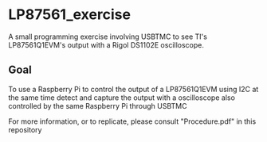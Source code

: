 # LP87561_exercise
A small programming exercise involving USBTMC to see TI's LP87561Q1EVM's output with a Rigol DS1102E oscilloscope.

## Goal
To use a Raspberry Pi to control the output of a LP87561Q1EVM using I2C at the same time detect and capture the output with a oscilloscope also controlled by the same Raspberry Pi through USBTMC

For more information, or to replicate, please consult "Procedure.pdf" in this repository
